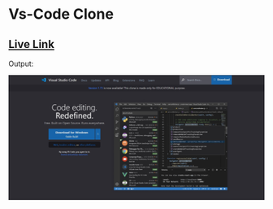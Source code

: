 # Vs-Code Clone
## [Live Link](https://visual-studio-code-clone-rushi.netlify.app/)
Output:

![](./vscode.jpg)
